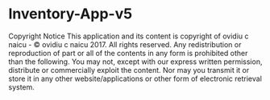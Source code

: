 # Inventory-App-v5
Copyright Notice This application and its content is copyright of ovidiu c naicu - © ovidiu c naicu 2017. All rights reserved. Any redistribution or reproduction of part or all of the contents in any form is prohibited other than the following. You may not, except with our express written permission, distribute or commercially exploit the content. Nor may you transmit it or store it in any other website/applications or other form of electronic retrieval system.
